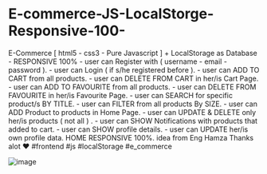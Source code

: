 # E-commerce-JS-LocalStorge-Responsive-100-
E-Commerce [ html5 - css3 - Pure Javascript ] + LocalStorage as Database - RESPONSIVE 100% - user can Register with ( username - email - password ). - user can Login ( if s/he registered before ). - user can ADD TO CART from all products. - user can DELETE FROM CART in her/is Cart Page. - user can ADD TO FAVOURITE from all products. - user can DELETE FROM FAVOURITE in her/is Favourite Page. - user can SEARCH for specific product/s BY TITLE. - user can FILTER from all products By SIZE. - user can ADD Product to products in Home Page. - user can UPDATE &amp; DELETE  only her/is products ( not all ) . - user can SHOW Notifications with products that added to cart. - user can SHOW profile details. - user can UPDATE her/is own profile data. HOME RESPONSIVE 100%.   idea from Eng Hamza Thanks alot ♥ #frontend #js #localStorage #e_commerce

![image](https://user-images.githubusercontent.com/59143174/178289004-8013c96e-f293-4954-87cc-2d48aad2c123.png)
